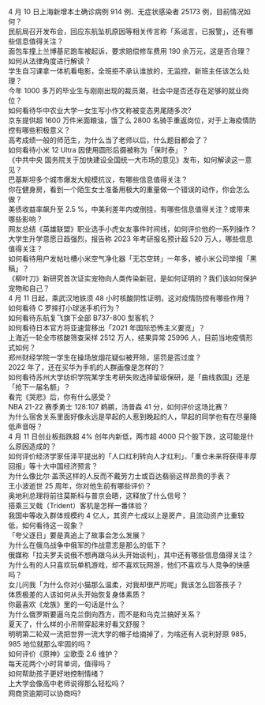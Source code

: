 4 月 10 日上海新增本土确诊病例 914 例、无症状感染者 25173 例，目前情况如何？  
民航局召开发布会，回应东航坠机原因等相关传言称「系谣言，已报警」，还有哪些信息值得关注？  
面包车撞上兰博基尼跑车被起诉，要求赔偿修车费用 190 余万元，这是否合理？如何从法律角度进行解读？  
学生自习课拿一体机看电影，全班拒不承认谁放的，无监控，新班主任该怎么处理？  
今年 1000 多万的毕业生与刚刚出现的裁员潮，社会中是否还存在足够的就业岗位？  
如何看待华中农业大学一女生写小作文称被变态男尾随多次?  
京东提供超 1600 万件米面粮油，饿了么 2800 名骑手重返岗位，对于上海疫情防控有哪些积极意义？  
高考成绩一般的师范生，为什么当了老师以后，什么题目都会了？  
如何看待小米 12 Ultra 因使用圆形后摄被称为「保时泰」？  
《中共中央 国务院关于加快建设全国统一大市场的意见》发布，如何解读这一意见？  
巴基斯坦多个城市爆发大规模抗议，有哪些信息值得关注？  
你在健身房，看到一个陌生女士准备用极大的重量做一个错误的动作，你会怎么做？  
美债收益率飙升至 2.5 %，中美利差年内或倒挂，有哪些信息值得关注？或带来哪些影响？  
网友总结《英雄联盟》职业选手小虎女友事件时间线，如何评价他的一系列操作？  
大学生升学意愿日趋强烈，报告称 2023 年考研报名预计超 520 万人，哪些信息值得关注？  
如何看待用户发帖吐槽小米空气净化器「无芯空转」一年多，被小米公司举报「黑稿」？  
《柳叶刀》新研究首次证实宠物向人类传染新冠，是如何证明的？我们该如何保护宠物和自己？  
4 月 11 日起，乘武汉地铁须 48 小时核酸阴性证明，这对疫情防控有哪些作用？  
如何看待 C 罗摔打小球迷手机行为？  
如何看待东航复飞旗下全部 B737-800 型客机？  
如何看待日本官方将亚速营移出「2021 年国际恐怖主义要览」？  
上海近一轮全市核酸筛查采样 2512 万人，结果异常 25996 人，目前当地疫情形式如何？  
郑州财经学院一学生在操场放烟花疑似被开除，惩罚是否过度？  
2022 年了，还在买华为手机的人群画像是怎样的？  
如何看待苏州大学纺织学院某学生考研失败选择留级保研，是「曲线救国」还是「抢下一届名额」？  
看完《哭悲》后，你有什么感受？  
NBA 21-22 赛季勇士 128:107 鹈鹕，汤普森 41 分，如何评价这场比赛？  
为什么宿舍关系里面好像永远是早起的人惹到晚起的人，早起的同学也有在尽量降低声音呀？  
4 月 11 日创业板指跌超 4% 创年内新低，两市超 4000 只个股下跌，这可能是什么原因造成的？  
如何评价经济学家任泽平提出的「人口红利转向人才红利」、「重仓未来将获得丰厚回报」等十大中国经济预言？  
为什么像比尔·盖茨这样的人反而不戴劳力士或百达翡丽这样昂贵的手表？  
王小波逝世 25 周年，你对他生前有哪些评价？  
奥地利总理将前往莫斯科与普京会晤，这释放了什么信号？  
搭乘三叉戟（Trident）客机是怎样一番体验？  
我国中等收入群体规模约 4 亿人，其资产七成以上是房产，且流动资产比重较低，如何看待这一现象？  
「夸父逐日」要是真追上了故事会怎么发展？  
为什么在俄乌战争中俄军的作战意志是那么的低下？  
俄媒称「拉夫罗夫说俄不想再跟乌从头开始谈判」，其中还有哪些信息值得关注？  
为什么有的人只喜欢玩单机游戏，却不喜欢玩网游，他们不喜欢与人竞争的快感吗？  
女儿问我「为什么你对小猫那么温柔，对我却很严厉呢」我该怎么回答孩子？  
体质极差的人该如何从头开始恢复身体素质？  
你最喜欢《龙族》里的一句话是什么？  
为什么俄罗斯要逼乌克兰倒向西方，而不是和乌克兰搞好关系？  
夏天了，什么样的小吊带穿起来好看又舒服？  
明明第二轮双一流把世界一流大学的帽子给摘掉了，为啥还有人说利好原 985，985 地位就那么牢固的吗？  
如何评价《原神》尘歌壶 2.6 维护？  
每天花两个小时背单词，值得吗？  
如何帮助孩子更好地控制情绪？  
上大学会像高中老师说得那么轻松吗？  
网商贷逾期可以协商吗?  
